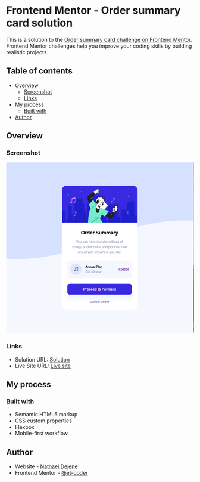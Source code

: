 # Frontend Mentor - Order summary card solution

This is a solution to the [Order summary card challenge on Frontend Mentor](https://www.frontendmentor.io/challenges/order-summary-component-QlPmajDUj). Frontend Mentor challenges help you improve your coding skills by building realistic projects. 

## Table of contents

- [Overview](#overview)
  - [Screenshot](#screenshot)
  - [Links](#links)
- [My process](#my-process)
  - [Built with](#built-with)
- [Author](#author)

## Overview

### Screenshot

![](./images/Screenshot.png)


### Links

- Solution URL: [Solution](https://www.frontendmentor.io/solutions/order-summary-component-Apdwo9bQDA)
- Live Site URL: [Live site](https://et-coder.github.io/order-summary/)

## My process

### Built with

- Semantic HTML5 markup
- CSS custom properties
- Flexbox
- Mobile-first workflow

## Author

- Website - [Natnael Dejene](https://github.com/et-coder)
- Frontend Mentor - [@et-coder](https://www.frontendmentor.io/profile/et-coder)